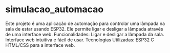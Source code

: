 # simulacao_automacao
 Este projeto é uma aplicação de automação para controlar uma lâmpada na sala de estar usando ESP32. Ele permite ligar e desligar a lâmpada através de uma interface web.  Funcionalidades:  Ligar e desligar a lâmpada da sala.  Interface web intuitiva e fácil de usar.  Tecnologias Utilizadas:  ESP32  C  HTML/CSS para a interface web.
